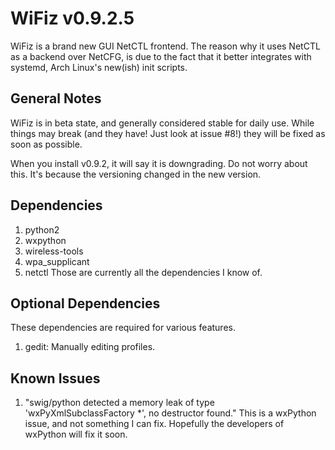 # WiFiz v0.9.2.5
WiFiz is a brand new GUI NetCTL frontend. The reason why it uses NetCTL 
as a 
backend over NetCFG, is due to the fact that it better integrates with 
systemd, 
Arch Linux's new(ish) init scripts.

## General Notes
WiFiz is in beta state, and generally considered stable for daily use. While things may break (and they have! Just look at issue #8!) they will be fixed as soon as possible.

When you install v0.9.2, it will say it is downgrading. Do not worry about this. It's because the versioning changed in the new version.

## Dependencies
1. python2
2. wxpython
3. wireless-tools
4. wpa_supplicant
5. netctl
Those are currently all the dependencies I know of.

## Optional Dependencies
These dependencies are required for various features.

1. gedit: Manually editing profiles.

## Known Issues
1. "swig/python detected a memory leak of type 'wxPyXmlSubclassFactory 
*', no destructor found." This is a wxPython issue, and not something I 
can fix. Hopefully the developers of wxPython will fix it soon.

